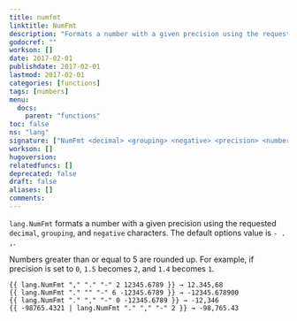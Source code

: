 ```yaml
---
title: numfmt
linktitle: NumFmt
description: "Formats a number with a given precision using the requested `decimal`, `grouping`, and `negative` characters."
godocref: ""
workson: []
date: 2017-02-01
publishdate: 2017-02-01
lastmod: 2017-02-01
categories: [functions]
tags: [numbers]
menu:
  docs:
    parent: "functions"
toc: false
ns: "lang"
signature: ["NumFmt <decimal> <grouping> <negative> <precision> <number>"]
workson: []
hugoversion:
relatedfuncs: []
deprecated: false
draft: false
aliases: []
comments:
---
```


`lang.NumFmt` formats a number with a given precision using the requested `decimal`, `grouping`, and `negative` characters. The default options value is `- . ,`.

Numbers greater than or equal to 5 are rounded up. For example, if precision is set to `0`, `1.5` becomes `2`, and `1.4` becomes `1`.

```
{{ lang.NumFmt "," "." "-" 2 12345.6789 }} → 12.345,68
{{ lang.NumFmt "." "" "-" 6 -12345.6789 }} → -12345.678900
{{ lang.NumFmt "." "," "-" 0 -12345.6789 }} → -12,346
{{ -98765.4321 | lang.NumFmt "." "," "-" 2 }} → -98,765.43
```







